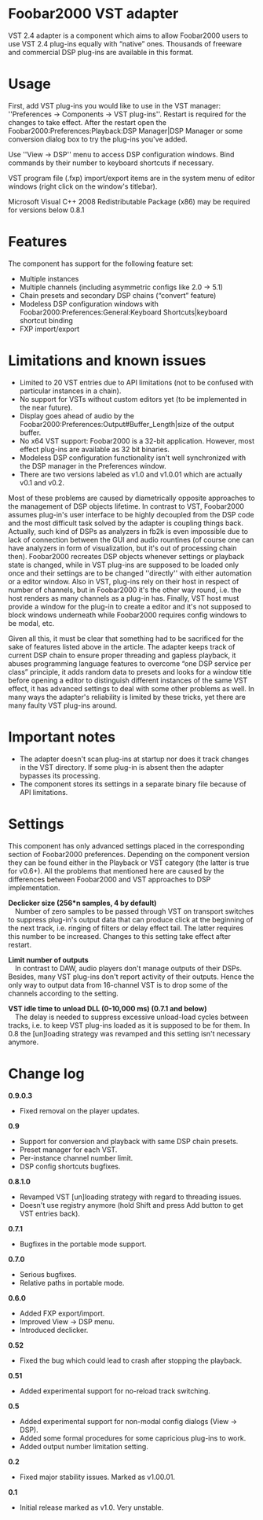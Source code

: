 Foobar2000 VST adapter
======================
VST 2.4 adapter is a component which aims to allow Foobar2000 users to use VST 2.4 plug-ins equally with “native” ones. Thousands of freeware and commercial DSP plug-ins are available in this format.

Usage
======================
First, add VST plug-ins you would like to use in the VST manager: ''Preferences → Components → VST plug-ins''. Restart is required for the changes to take effect. After the restart open the Foobar2000:Preferences:Playback:DSP Manager|DSP Manager or some conversion dialog box to try the plug-ins you've added.

Use ''View → DSP'' menu to access DSP configuration windows. Bind commands by their number to keyboard shortcuts if necessary.

VST program file (.fxp) import/export items are in the system menu of editor windows (right click on the window's titlebar).

Microsoft Visual C++ 2008 Redistributable Package (x86) may be required for versions below 0.8.1

Features
======================
The component has support for the following feature set:
* Multiple instances
* Multiple channels (including asymmetric configs like 2.0 → 5.1)
* Chain presets and secondary DSP chains (“convert” feature)
* Modeless DSP configuration windows with Foobar2000:Preferences:General:Keyboard Shortcuts|keyboard shortcut binding
* FXP import/export

Limitations and known issues
======================
* Limited to 20 VST entries due to API limitations (not to be confused with particular instances in a chain).
* No support for VSTs without custom editors yet (to be implemented in the near future).
* Display goes ahead of audio by the Foobar2000:Preferences:Output#Buffer_Length|size of the output buffer.
* No x64 VST support: Foobar2000 is a 32-bit application. However, most effect plug-ins are available as 32 bit binaries.
* Modeless DSP configuration functionality isn't well synchronized with the DSP manager in the Preferences window.
* There are two versions labeled as v1.0 and v1.0.01 which are actually v0.1 and v0.2.

Most of these problems are caused by diametrically opposite approaches to the management of DSP objects lifetime. In contrast to VST, Foobar2000 assumes plug-in's user interface to be highly decoupled from the DSP code and the most difficult task solved by the adapter is coupling things back. Actually, such kind of DSPs as analyzers in fb2k is even impossible due to lack of connection between the GUI and audio rountines (of course one can have analyzers in form of visualization, but it's out of processing chain then). Foobar2000 recreates DSP objects whenever settings or playback state is changed, while in VST plug-ins are supposed to be loaded only once and their settings are to be changed ''directly'' with either automation or a editor window. Also in VST, plug-ins rely on their host in respect of number of channels, but in Foobar2000 it's the other way round, i.e. the host renders as many channels as a plug-in has. Finally, VST host must provide a window for the plug-in to create a editor and it's not supposed to block windows underneath while Foobar2000 requires config windows to be modal, etc.

Given all this, it must be clear that something had to be sacrificed for the sake of features listed above in the article. The adapter keeps track of current DSP chain to ensure proper threading and gapless playback, it abuses programming language features to overcome “one DSP service per class” principle, it adds random data to presets and looks for a window title before opening a editor to distinguish different instances of the same VST effect, it has advanced settings to deal with some other problems as well. In many ways the adapter's reliability is limited by these tricks, yet there are many faulty VST plug-ins around.

Important notes
======================
* The adapter doesn't scan plug-ins at startup nor does it track changes in the VST directory. If some plug-in is absent then the adapter bypasses its processing.
* The component stores its settings in a separate binary file because of API limitations.

Settings
======================
This component has only advanced settings placed in the corresponding section of Foobar2000 preferences. Depending on the component version they can be found either in the Playback or VST category (the latter is true for v0.6+). All the problems that mentioned here are caused by the differences between Foobar2000 and VST approaches to DSP implementation.

__Declicker size (256*n samples, 4 by default)__  
&ensp;&ensp;Number of zero samples to be passed through VST on transport switches to suppress plug-in's output data that can produce click at the beginning of the next track, i.e. ringing of filters or delay effect tail. The latter requires this number to be increased. Changes to this setting take effect after restart.

__Limit number of outputs__  
&ensp;&ensp;In contrast to DAW, audio players don't manage outputs of their DSPs. Besides, many VST plug-ins don't report activity of their outputs. Hence the only way to output data from 16-channel VST is to drop some of the channels according to the setting.

__VST idle time to unload DLL (0-10,000 ms) (0.7.1 and below)__  
&ensp;&ensp;The delay is needed to suppress excessive unload-load cycles between tracks, i.e. to keep VST plug-ins loaded as it is supposed to be for them. In 0.8 the [un]loading strategy was revamped and this setting isn't necessary anymore.



Change log
======================  
__0.9.0.3__  
* Fixed removal on the player updates.

__0.9__  
* Support for conversion and playback with same DSP chain presets.
* Preset manager for each VST.
* Per-instance channel number limit.
* DSP config shortcuts bugfixes.

__0.8.1.0__  
* Revamped VST [un]loading strategy with regard to threading issues.
* Doesn't use registry anymore (hold Shift and press Add button to get VST entries back).

__0.7.1__  
* Bugfixes in the portable mode support.

__0.7.0__  
* Serious bugfixes.
* Relative paths in portable mode.

__0.6.0__  
* Added FXP export/import.
* Improved View → DSP menu.
* Introduced declicker.

__0.52__  
* Fixed the bug which could lead to crash after stopping the playback.

__0.51__  
* Added experimental support for no-reload track switching.

__0.5__  
* Added experimental support for non-modal config dialogs (View → DSP).
* Added some formal procedures for some capricious plug-ins to work.
* Added output number limitation setting.

__0.2__  
* Fixed major stability issues. Marked as v1.00.01.

__0.1__  
* Initial release marked as v1.0. Very unstable.

